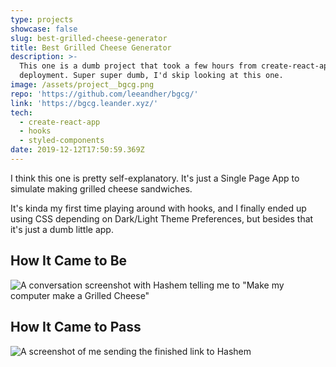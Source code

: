 ```yaml
---
type: projects
showcase: false
slug: best-grilled-cheese-generator
title: Best Grilled Cheese Generator
description: >-
  This one is a dumb project that took a few hours from create-react-app to
  deployment. Super super dumb, I'd skip looking at this one.
image: /assets/project__bgcg.png
repo: 'https://github.com/leeandher/bgcg/'
link: 'https://bgcg.leander.xyz/'
tech:
  - create-react-app
  - hooks
  - styled-components
date: 2019-12-12T17:50:59.369Z
---
```

I think this one is pretty self-explanatory. It's just a Single Page App to simulate making grilled cheese sandwiches. 

It's kinda my first time playing around with hooks, and I finally ended up using CSS depending on Dark/Light Theme Preferences, but besides that it's just a dumb little app.

## How It Came to Be

![A conversation screenshot with Hashem telling me to "Make my computer make a Grilled Cheese"](/assets/asset__start_bgcg.png "the start of something mediocre")

## How It Came to Pass

![A screenshot of me sending the finished link to Hashem](/assets/asset__end_bgcg.png "the end of something mediocre")
